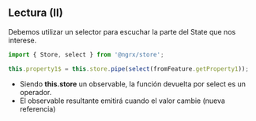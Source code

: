 ## Lectura (II)

Debemos utilizar un selector para escuchar la parte del State que nos interese.


```ts
import { Store, select } from '@ngrx/store';

this.property1$ = this.store.pipe(select(fromFeature.getProperty1));
```

- Siendo **this.store** un observable, la función devuelta por select es un operador.
- El observable resultante emitirá cuando el valor cambie (nueva referencia)
